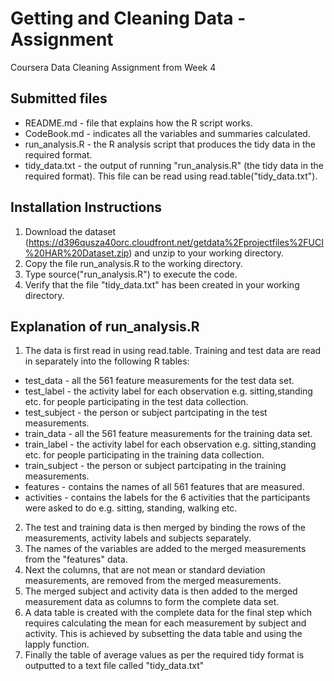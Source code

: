 # Getting and Cleaning Data - Assignment
Coursera Data Cleaning Assignment from Week 4

## Submitted files
* README.md - file that explains how the R script works.
* CodeBook.md - indicates all the variables and summaries calculated.
* run_analysis.R - the R analysis script that produces the tidy data in the required format.
* tidy_data.txt - the output of running "run_analysis.R" (the tidy data in the required format). This file can be read using read.table("tidy_data.txt").

## Installation Instructions
1. Download the dataset (https://d396qusza40orc.cloudfront.net/getdata%2Fprojectfiles%2FUCI%20HAR%20Dataset.zip) and unzip to your working directory.
2. Copy the file run_analysis.R to the working directory.
3. Type source("run_analysis.R") to execute the code.
4. Verify that the file "tidy_data.txt" has been created in your working directory.

## Explanation of run_analysis.R
1. The data is first read in using read.table. Training and test data are read in separately into the following R tables:
  * test_data - all the 561 feature measurements for the test data set.
  * test_label - the activity label for each observation e.g. sitting,standing etc. for people participating in the test data collection.
  * test_subject - the person or subject partcipating in the test measurements.
  * train_data - all the 561 feature measurements for the training data set.
  * train_label - the activity label for each observation e.g. sitting,standing etc. for people participating in the training data collection.
  * train_subject - the person or subject partcipating in the training measurements.
  * features - contains the names of all 561 features that are measured.
  * activities - contains the labels for the 6 activities that the participants were asked to do e.g. sitting, standing, walking etc.
2. The test and training data is then merged by binding the rows of the measurements, activity labels and subjects separately.
3. The names of the variables are added to the merged measurements from the "features" data.
4. Next the columns, that are not mean or standard deviation measurements, are removed from the merged measurements.
5. The merged subject and activity data is then added to the merged measurement data as columns to form the complete data set.
6. A data table is created with the complete data for the final step which requires calculating the mean for each measurement by subject and activity. This is achieved by subsetting the data table and using the lapply function.
7. Finally the table of average values as per the required tidy format is outputted to a text file called "tidy_data.txt"
